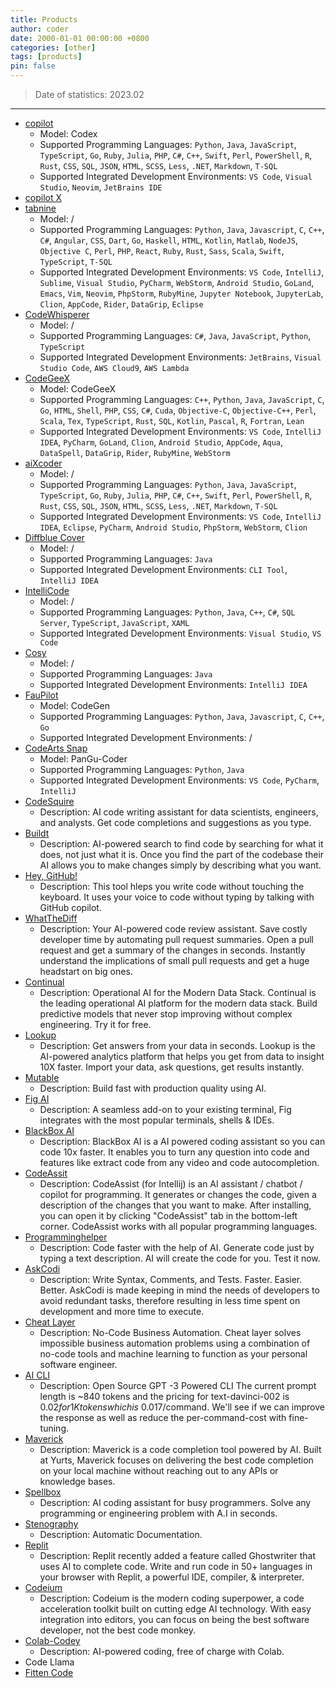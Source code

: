 ```yaml
---
title: Products
author: coder
date: 2000-01-01 00:00:00 +0800
categories: [other]
tags: [products]
pin: false
---
```


> Date of statistics: 2023.02

---

- [copilot](https://github.com/features/copilot)
  + Model: Codex
  + Supported Programming Languages: `Python`, `Java`, `JavaScript`, `TypeScript`, `Go`, `Ruby`, `Julia`, `PHP`, `C#`, `C++`, `Swift`, `Perl`, `PowerShell`, `R`, `Rust`, `CSS`, `SQL`, `JSON`, `HTML`, `SCSS`, `Less`, `.NET`, `Markdown`, `T-SQL`
  + Supported Integrated Development Environments: `VS Code`, `Visual Studio`, `Neovim`, `JetBrains IDE`
- [copilot X](https://github.com/features/preview/copilot-x)
- [tabnine](https://www.tabnine.com)
  + Model: /
  + Supported Programming Languages: `Python`, `Java`, `Javascript`, `C`, `C++`, `C#`, `Angular`, `CSS`, `Dart`, `Go`, `Haskell`, `HTML`, `Kotlin`, `Matlab`, `NodeJS`, `Objective C`, `Perl`, `PHP`, `React`, `Ruby`, `Rust`, `Sass`, `Scala`, `Swift`, `TypeScript`, `T-SQL`
  + Supported Integrated Development Environments: `VS Code`, `IntelliJ`, `Sublime`, `Visual Studio`, `PyCharm`, `WebStorm`, `Android Studio`, `GoLand`, `Emacs`, `Vim`, `Neovim`, `PhpStorm`, `RubyMine`, `Jupyter Notebook`, `JupyterLab`, `Clion`, `AppCode`, `Rider`, `DataGrip`, `Eclipse`
- [CodeWhisperer](https://aws.amazon.com/cn/codewhisperer)
  + Model: /
  + Supported Programming Languages: `C#`, `Java`, `JavaScript`, `Python`, `TypeScript`
  + Supported Integrated Development Environments: `JetBrains`, `Visual Studio Code`, `AWS Cloud9`, `AWS Lambda`
- [CodeGeeX](https://models.aminer.cn/codegeex/)
  + Model: CodeGeeX
  + Supported Programming Languages: `C++`, `Python`, `Java`, `JavaScript`, `C`, `Go`, `HTML`, `Shell`, `PHP`, `CSS`, `C#`, `Cuda`, `Objective-C`, `Objective-C++`, `Perl`, `Scala`, `Tex`, `TypeScript`, `Rust`, `SQL`, `Kotlin`, `Pascal`, `R`, `Fortran`, `Lean`
  + Supported Integrated Development Environments: `VS Code`, `IntelliJ IDEA`, `PyCharm`, `GoLand`, `Clion`, `Android Studio`, `AppCode`, `Aqua`, `DataSpell`, `DataGrip`, `Rider`, `RubyMine`, `WebStorm`
- [aiXcoder](https://aixcoder.com/)
  + Model: /
  + Supported Programming Languages: `Python`, `Java`, `JavaScript`, `TypeScript`, `Go`, `Ruby`, `Julia`, `PHP`, `C#`, `C++`, `Swift`, `Perl`, `PowerShell`, `R`, `Rust`, `CSS`, `SQL`, `JSON`, `HTML`, `SCSS`, `Less`, `.NET`, `Markdown`, `T-SQL`
  + Supported Integrated Development Environments: `VS Code`, `IntelliJ IDEA`, `Eclipse`, `PyCharm`, `Android Studio`, `PhpStorm`, `WebStorm`, `Clion`
- [Diffblue Cover](https://www.diffblue.com/products/)
  + Model: /
  + Supported Programming Languages: `Java`
  + Supported Integrated Development Environments: `CLI Tool`, `IntelliJ IDEA`
- [IntelliCode](https://visualstudio.microsoft.com/zh-hans/services/intellicode/)
  + Model: /
  + Supported Programming Languages: `Python`, `Java`, `C++`, `C#`, `SQL Server`, `TypeScript`, `JavaScript`, `XAML`
  + Supported Integrated Development Environments: `Visual Studio`, `VS Code`
- [Cosy](https://alibaba-cloud-toolkit.github.io/cosy/)
  + Model: /
  + Supported Programming Languages: `Java`
  + Supported Integrated Development Environments: `IntelliJ IDEA`
- [FauPilot](https://github.com/fauxpilot/fauxpilot)
  + Model: CodeGen
  + Supported Programming Languages: `Python`, `Java`, `Javascript`, `C`, `C++`, `Go`
  + Supported Integrated Development Environments: /
- [CodeArts Snap](https://marketplace.visualstudio.com/items?itemName=HuaweiCloud.vscode-codebot)
  + Model: PanGu-Coder
  + Supported Programming Languages: `Python`, `Java`
  + Supported Integrated Development Environments: `VS Code`, `PyCharm`, `IntelliJ`
- [CodeSquire](https://codesquire.ai/)
  + Description: AI code writing assistant for data scientists, engineers, and analysts. Get code completions and suggestions as you type.
- [Buildt](https://www.buildt.ai/)
  + Description: AI-powered search to find code by searching for what it does, not just what it is. Once you find the part of the codebase their AI allows you to make changes simply by describing what you want.
- [Hey, GitHub!](https://githubnext.com/projects/hey-github/)
  + Description: This tool hleps you write code without touching the keyboard. It uses your voice to code without typing by talking with GitHub copilot.
- [WhatTheDiff](https://whatthediff.ai/)
  + Description: Your AI-powered code review assistant. Save costly developer time by automating pull request summaries. Open a pull request and get a summary of the changes in seconds. Instantly understand the implications of small pull requests and get a huge headstart on big ones.
- [Continual](https://continual.ai/)
  + Description: Operational AI for the Modern Data Stack. Continual is the leading operational AI platform for the modern data stack. Build predictive models that never stop improving without complex engineering. Try it for free.
- [Lookup](https://app.uselookup.com/)
  + Description: Get answers from your data in seconds. Lookup is the AI-powered analytics platform that helps you get from data to insight 10X faster. Import your data, ask questions, get results instantly.
- [Mutable](https://mutable.ai/)
  + Description: Build fast with production quality using AI.
- [Fig AI](https://fig.io/user-manual/ai)
  + Description: A seamless add-on to your existing terminal, Fig integrates with the most popular terminals, shells & IDEs.
- [BlackBox AI](https://www.useblackbox.io/)
  + Description: BlackBox AI is a AI powered coding assistant so you can code 10x faster. It enables you to turn any question into code and features like extract code from any video and code autocompletion.
- [CodeAssit](https://plugins.jetbrains.com/plugin/20085-codeassist)
  + Description: CodeAssist (for Intellij) is an AI assistant / chatbot / copilot for programming. It generates or changes the code, given a description of the changes that you want to make. After installing, you can open it by clicking "CodeAssist" tab in the bottom-left corner. CodeAssist works with all popular programming languages.
- [Programminghelper](https://www.programming-helper.com/)
  + Description: Code faster with the help of AI. Generate code just by typing a text description. AI will create the code for you. Test it now.
- [AskCodi](https://www.askcodi.com)
  + Description: Write Syntax, Comments, and Tests. Faster. Easier. Better. AskCodi is made keeping in mind the needs of developers to avoid redundant tasks, therefore resulting in less time spent on development and more time to execute.
- [Cheat Layer](https://cheatlayer.com/)
  + Description: No-Code Business Automation. Cheat layer solves impossible business automation problems using a combination of no-code tools and machine learning to function as your personal software engineer.
- [AI CLI](https://github.com/abhagsain)
  + Description: Open Source GPT -3 Powered CLI The current prompt length is ~840 tokens and the pricing for text-davinci-002 is $0.02 for 1K tokens which is ~$0.017/command. We'll see if we can improve the response as well as reduce the per-command-cost with fine-tuning.
- [Maverick](https://marketplace.visualstudio.com/items?itemName=YurtsAI.maverick&)
  + Description: Maverick is a code completion tool powered by AI. Built at Yurts, Maverick focuses on delivering the best code completion on your local machine without reaching out to any APIs or knowledge bases.
- [Spellbox](https://spellbox.app/)
  + Description: AI coding assistant for busy programmers. Solve any programming or engineering problem with A.I in seconds.
- [Stenography](https://stenography.dev/)
  + Description: Automatic Documentation.
- [Replit](https://replit.com/)
  + Description: Replit recently added a feature called Ghostwriter that uses AI to complete code. Write and run code in 50+ languages in your browser with Replit, a powerful IDE, compiler, & interpreter.
- [Codeium](https://www.codeium.com/)
  + Description: Codeium is the modern coding superpower, a code acceleration toolkit built on cutting edge AI technology. With easy integration into editors, you can focus on being the best software developer, not the best code monkey.
- [Colab-Codey](https://blog.google/technology/developers/google-colab-ai-coding-features/)
  + Description: AI-powered coding, free of charge with Colab.
- Code Llama
- [Fitten Code](https://code.fittentech.com/)
